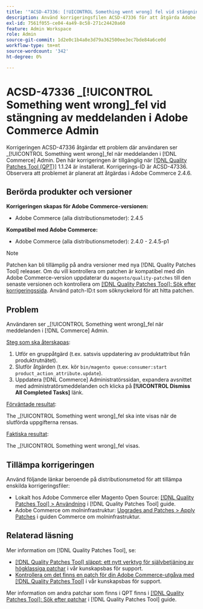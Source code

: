 ```yaml
---
title: '"ACSD-47336: [!UICONTROL Something went wrong] fel vid stängning av meddelanden i Adobe Commerce Admin'
description: Använd korrigeringsfilen ACSD-47336 för att åtgärda Adobe Commerce-problemet där användaren ser [!UICONTROL Something went wrong] fel när meddelanden i [!DNL Commerce] Admin.
exl-id: 7561f055-ce04-4a49-8c58-271c24420a60
feature: Admin Workspace
role: Admin
source-git-commit: 1d2e0c1b4a8e3d79a362500ee3ec7bde84a6ce0d
workflow-type: tm+mt
source-wordcount: '342'
ht-degree: 0%

---
```


# ACSD-47336 _[!UICONTROL Something went wrong]_fel vid stängning av meddelanden i Adobe Commerce Admin

Korrigeringen ACSD-47336 åtgärdar ett problem där användaren ser _[!UICONTROL Something went wrong]_fel när meddelanden i [!DNL Commerce] Admin. Den här korrigeringen är tillgänglig när [[!DNL Quality Patches Tool (QPT)]](/help/announcements/adobe-commerce-announcements/magento-quality-patches-released-new-tool-to-self-serve-quality-patches.md) 1.1.24 är installerat. Korrigerings-ID är ACSD-47336. Observera att problemet är planerat att åtgärdas i Adobe Commerce 2.4.6.

## Berörda produkter och versioner

**Korrigeringen skapas för Adobe Commerce-versionen:**

* Adobe Commerce (alla distributionsmetoder): 2.4.5

**Kompatibel med Adobe Commerce:**

* Adobe Commerce (alla distributionsmetoder): 2.4.0 - 2.4.5-p1

>[!NOTE]
>
>Patchen kan bli tillämplig på andra versioner med nya [!DNL Quality Patches Tool] releaser. Om du vill kontrollera om patchen är kompatibel med din Adobe Commerce-version uppdaterar du `magento/quality-patches` till den senaste versionen och kontrollera om [[!DNL Quality Patches Tool]: Sök efter korrigeringssida](https://experienceleague.adobe.com/tools/commerce-quality-patches/index.html). Använd patch-ID:t som söknyckelord för att hitta patchen.

## Problem

Användaren ser _[!UICONTROL Something went wrong]_fel när meddelanden i [!DNL Commerce] Admin.

<u>Steg som ska återskapas</u>:

1. Utför en gruppåtgärd (t.ex. satsvis uppdatering av produktattribut från produktrutnätet).
1. Slutför åtgärden (t.ex. kör `bin/magento queue:consumer:start product_action_attribute.update`).
1. Uppdatera [!DNL Commerce] Administratörssidan, expandera avsnittet med administratörsmeddelanden och klicka på **[!UICONTROL Dismiss All Completed Tasks]** länk.

<u>Förväntade resultat</u>:

The _[!UICONTROL Something went wrong]_fel ska inte visas när de slutförda uppgifterna rensas.

<u>Faktiska resultat</u>:

The _[!UICONTROL Something went wrong]_fel visas.

## Tillämpa korrigeringen

Använd följande länkar beroende på distributionsmetod för att tillämpa enskilda korrigeringsfiler:

* Lokalt hos Adobe Commerce eller Magento Open Source: [[!DNL Quality Patches Tool] > Användning](https://experienceleague.adobe.com/docs/commerce-operations/tools/quality-patches-tool/usage.html) i [!DNL Quality Patches Tool] guide.
* Adobe Commerce om molninfrastruktur: [Upgrades and Patches > Apply Patches](https://experienceleague.adobe.com/docs/commerce-cloud-service/user-guide/develop/upgrade/apply-patches.html) i guiden Commerce om molninfrastruktur.

## Relaterad läsning

Mer information om [!DNL Quality Patches Tool], se:

* [[!DNL Quality Patches Tool] släppt: ett nytt verktyg för självbetjäning av högklassiga patchar](/help/announcements/adobe-commerce-announcements/magento-quality-patches-released-new-tool-to-self-serve-quality-patches.md) i vår kunskapsbas för support.
* [Kontrollera om det finns en patch för din Adobe Commerce-utgåva med [!DNL Quality Patches Tool]](/help/support-tools/patches-available-in-qpt-tool/check-patch-for-magento-issue-with-magento-quality-patches.md) i vår kunskapsbas för support.

Mer information om andra patchar som finns i QPT finns i [[!DNL Quality Patches Tool]: Sök efter patchar](https://experienceleague.adobe.com/tools/commerce-quality-patches/index.html) i [!DNL Quality Patches Tool] guide.
